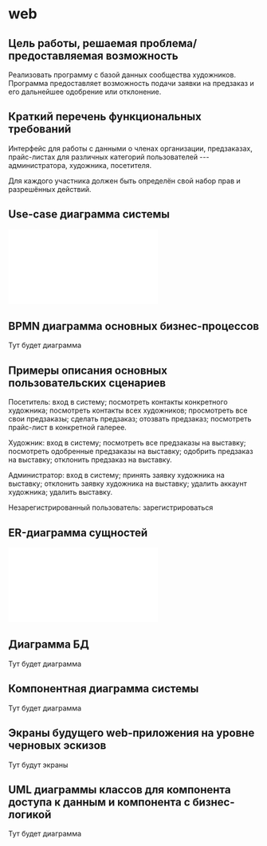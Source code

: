 # web


## Цель работы, решаемая проблема/предоставляемая возможность

Реализовать программу с базой данных сообщества художников. Программа предоставляет возможность подачи заявки на предзаказ и его дальнейшее одобрение или отклонение. 

## Краткий перечень функциональных требований

Интерфейс для работы с данными о членах организации, предзаказах, прайс-листах для различных категорий пользователей --- администратора, художника, посетителя. 
 
 Для каждого участника должен быть определён свой набор прав и разрешённых действий.


## Use-case диаграмма системы

![UseCase](use_case1.pdf)

## BPMN диаграмма основных бизнес-процессов

Тут будет диаграмма

## Примеры описания основных пользовательских сценариев

Посетитель: вход в систему; посмотреть контакты конкретного художника; посмотреть контакты всех художников; просмотреть все свои предзаказы; сделать предзаказ; отозвать предзаказ; посмотреть прайс-лист в конкретной галерее.

Художник: вход в систему; посмотреть все предзаказы на выставку; посмотреть одобренные предзаказы на выставку; одобрить предзаказ на выставку; отклонить предзаказ на выставку.

Администратор: вход в систему; принять заявку художника на выставку; отклонить заявку художника на выставку; удалить аккаунт художника; удалить выставку.

Незарегистрированный пользователь: зарегистрироваться

## ER-диаграмма сущностей

![ER](ER_diagram.pdf)

## Диаграмма БД

Тут будет диаграмма

## Компонентная диаграмма системы

Тут будет диаграмма

## Экраны будущего web-приложения на уровне черновых эскизов

Тут будут экраны

## UML диаграммы классов для компонента доступа к данным и компонента с бизнес-логикой

Тут будет диаграмма
